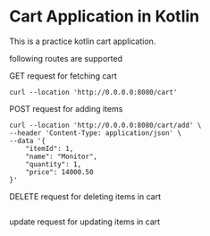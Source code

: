 # Cart Application in Kotlin

This is a practice kotlin cart application.

following routes are supported

GET request for fetching cart
```curl
curl --location 'http://0.0.0.0:8080/cart'
```

POST request for adding items
```declarative
curl --location 'http://0.0.0.0:8080/cart/add' \
--header 'Content-Type: application/json' \
--data '{
    "itemId": 1,
    "name": "Monitor",
    "quantity": 1,
    "price": 14000.50
}'
```

DELETE request for deleting items in cart
```declarative

```

update request for updating items in cart
```declarative

```

